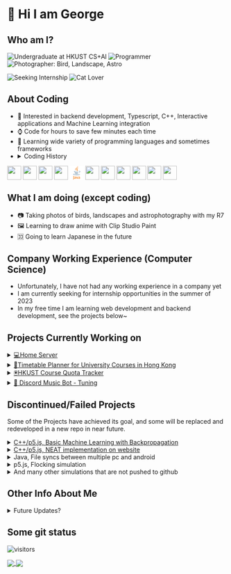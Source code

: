 # 👋 Hi I am George

## Who am I?

![Undergraduate at HKUST CS+AI](https://img.shields.io/badge/Undergraduate-HKUST%20CS%2BAI%2025'-yellow?style=plastic)
![Programmer](https://img.shields.io/badge/Programmer-C%2B%2B%2C%20TS%2C%20Py-blue?logo=Cplusplus&amp;style=plastic)
![Photographer: Bird, Landscape, Astro](https://img.shields.io/badge/Photographer-Bird%2C%20Landscape%2C%20Astro-brightgreen?style=plastic)

![Seeking Internship](https://img.shields.io/badge/Seeking-Internship-red?style=plastic)
![Cat Lover](https://img.shields.io/badge/Cat-Cat%20Lover-blue?style=plastic)

## About Coding

- 📝 Interested in backend development, Typescript, C++, Interactive applications and Machine Learning integration
- ⌚ Code for hours to save few minutes each time
- 🏫 Learning wide variety of programming languages and sometimes frameworks
- <details>
    <summary>Coding History</summary>
    <ul>
        <li> Started coding in 2016 (Secondary 2, ~grade 8)</li>
        <li> <b>Javascript</b> with p5.js (2016)</li>
        <li> <b>Pascal</b> (2016)</li>
        <li> <b>Processing</b> (2017)</li>
        <li> <b>Node.js</b> (2017)</li>
        <li> <b>Java</b> with <b>Android</b> development (2018) </li>
        <li> <b>C#</b> with <b>Unity</b> (2018) </li>
        <li> <b>Python</b> (2019) </li>
        <li> <b>Tensorflow.js</b> && <b>Pytorch</b> (2020) </li>
        <li> <b>C++</b> (2020)</li>
        <li> <b>Bash</b> && <b>Batch</b> for simple automation (2020)</li>
        <li> <b>React</b> && <b>React Native</b> (2020)</li>
        <li> <b>Typescript</b> (2020)</li>
        <li> <b>Mongodb</b> with node.js (2020)</li>
        <li> <b>Java</b> with <b>Game Mod</b> development (2020) </li>
        <li> <b>MIPS</b>(2022) </li>
    </ul>
  </details>

<a><img align="center" height="32" width="32" src="https://cdn.simpleicons.org/typescript" /></a>
<a><img align="center" height="32" width="32" src="https://cdn.simpleicons.org/javascript" /></a>
<a><img align="center" height="32" width="32" src="https://cdn.simpleicons.org/cplusplus" /></a>
<a><img align="center" height="32" width="32" src="https://cdn.simpleicons.org/python" /></a>
<a><img align="center" height="32" width="32" src="https://raw.githubusercontent.com/github/explore/5b3600551e122a3277c2c5368af2ad5725ffa9a1/topics/java/java.png" /></a>
<a><img align="center" height="32" width="32" src="https://cdn.simpleicons.org/express" /></a>
<a><img align="center" height="32" width="32" src="https://cdn.simpleicons.org/mongodb" /></a>
<a><img align="center" height="32" width="32" src="https://cdn.simpleicons.org/android" /></a>
<a><img align="center" height="32" width="32" src="https://cdn.simpleicons.org/discord" /></a>
<a><img align="center" height="32" width="32" src="https://cdn.simpleicons.org/nodedotjs" /></a>
<a><img align="center" height="32" width="32" src="https://cdn.simpleicons.org/docker" /></a>

## What I am doing (except coding)

- 📷 Taking photos of birds, landscapes and astrophotography with my R7
- 🖼️ Learning to draw anime with Clip Studio Paint
- 🈁 Going to learn Japanese in the future

## Company Working Experience (Computer Science)

- Unfortunately, I have not had any working experience in a company yet
- I am currently seeking for internship opportunities in the summer of 2023
- In my free time I am learning web development and backend development, see the projects below~

## Projects Currently Working on

<details>
    <summary><a href="https://github.com/GWMCwing/Home-Server">💻Home Server</a></summary>
    <ul>
        <li><img src="https://img.shields.io/website?up_message=online&url=https%3A%2F%2Fgwmc.duckdns.org"></li>
        <li>A web server that serves as a code to learn platform for me to learn about web development, especially backend development.</li>
        <li> It is based on express, websocket, mongodb, typescript etc.</li>
        <li> A wrapper for websocket to support URI path is implemented</li>
        <li> Future support for react is on the list.</li>
        <li><a href="https://gwmc.duckdns.org">Link To Webpage</a></li>
    </ul>
</details>
<details>
    <summary><a href="https://github.com/GWMCwing/Home-Server">📃Timetable Planner for University Courses in Hong Kong</a></summary>
    <ul>
        <li> A web based planner that helps students to plan their timetable for university courses.</li>
        <li> Fetches data from the respective university's website and stores it in the database, and provide to the user for planning with UI, and auto planner</li>
        <li> It is a part of the Home Server Repository</li>
        <li> It is underdevelopment on the frontend</li>
        <li><a href="https://gwmc.duckdns.org/school/timetable">Link To Planner</a></li>
    </ul>
</details>
<details>
    <summary><a href="https://github.com/GWMCwing/discord-ustquotatracker">🖲️HKUST Course Quota Tracker </a></summary>
    <ul>
        <li> A notifier that notifies user when a course quota is changed or new course is added during enrollment period</li>
        <li> It is based on discord as notifier with nodejs and mongodb as backend</li>
        <li><a href="https://discord.gg/HckMYE3r7f">Link To Tracker</a></li>
    </ul>
</details>
<details>
    <summary><a href="https://github.com/GWMCwing/Tuning">🤖 Discord Music Bot - Tuning</a></summary>
    <ul>
        <li> A little project for playing music via discord.js</li>
        <li> This project is not in active development due to updates on discord api standard</li>
    </ul>
</details>

## Discontinued/Failed Projects

Some of the Projects have achieved its goal, and some will be replaced and redeveloped in a new repo in near future.

<details >
    <summary><a href="https://github.com/GWMCwing/Neural-network">C++/p5.js, Basic Machine Learning with Backpropagation</a></summary>
    <ul>
        <li> This is a self-directed learning project to replicate Backpropagation</li>
        <li> This is the first project that involved multi-threading and IO wrapper, using simple data structures</li>
        <li> This project is discontinued as it is going to be replaced by and developed in a future repo when I have learnt the fundamentals in COMP3211</li>
    </ul>
</details>
<details >
    <summary><a href="https://github.com/GWMCwing/NEAT-CPP">C++/p5.js, NEAT implementation on website</a></summary>
    <ul>
        <li> This is a self-directed learning project to replicate NEAT algorithm. Inspired by <a href="https://thecodingtrain.com">Daniel Shiffman, The Coding Train</a></li>
        <li> This project fails as the lack of knowledge in topology when handling offspring and mutation</li>
        <li> This project is expected to be replaced by and developed in another repo in the near future, when I have learnt the fundamentals in COMP3711</li>
    </ul>
</details>
<details>
    <summary>Java, File syncs between multiple pc and android</summary>
    <ul>
        <li> A code to learn project, for help syncing multiple directory between multiple device</li>
        <li> This project is discontinued as the I currently don't own a domain name for secure protocols</li>
        <li> This is project will be redeveloped in near future</li>
    </ul>
</details>
<details>
    <summary>p5.js, Flocking simulation</summary>
    <ul>
        <li> A code to learn project. Inspired by <a href="https://thecodingtrain.com">Daniel Shiffman, The Coding Train</a></li>
        <li> This project is discontinued as it has successfully achieved the goal of learning</li>
        <li> This is project will be included in Home-Server repo in the near future, with optimization on neighbor checking and more</li>
    </ul>
</details>
<details>
    <summary>And many other simulations that are not pushed to github</summary>
</details>

## Other Info About Me

<details>
    <summary>Future Updates?</summary>
    <ul>
        <li> [ ] Banner Gif</li>
        <li> [ ] Replace this static Readme with GitAction</li>
        <li> [ ] Images of programming languages icon in Coding History and Top page</li>
        <li> [ ] Contact list</li>
    </ul>
</details>

## Some git status

 ![visitors](https://visitor-badge.glitch.me/badge?page_id=GWMCwing.GWMCwing&left_color=green&right_color=brown)

<a href="https://github.com/anuraghazra/github-readme-stats">
  <img align="center" src="https://github-readme-stats.vercel.app/api?username=GWMCwing&show_icons=true&count_private=true&hide_title=true&theme=transparent" />
</a>
<a href="https://github.com/anuraghazra/convoychat">
  <img align="center" src="https://github-readme-stats.vercel.app/api/top-langs/?username=GWMCwing&layout=compact&theme=transparent&hide=html&langs_count=10" />
</a>

<!-- [![Home Server](https://github-readme-stats.vercel.app/api/pin/?&username=GWMCwing&repo=Home-Server)](https://github.com/GWMCwing/Home-Server)
[![HKUST Quota Tracker](https://github-readme-stats.vercel.app/api/pin/?username=GWMCwing&repo=discord-ustquotatracker)](https://github.com/GWMCwing/discord-ustquotatracker) -->
